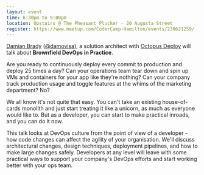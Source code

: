 ```yaml
---
layout: event
time: 6:30pm to 9:00pm
location: Upstairs @ The Pheasant Plucker - 20 Augusta Street
register: https://www.meetup.com/CoderCamp-Hamilton/events/238621259/
---
```


[Damian Brady](http://www.damianbrady.com.au) ([@damovisa](http://www.twitter.com/damovisa)), a solution architect with [Octopus Deploy](https://octopus.com/) will talk about **Brownfield DevOps in Practice**.

Are you ready to continuously deploy every commit to production and deploy 25 times a day? Can your operations team tear down and spin up VMs and containers for your app like they're nothing? Can your company track production usage and toggle features at the whims of the marketing department? No?

We all know it's not quite that easy. You can't take an existing house-of-cards monolith and just start treating it like a unicorn, as much as everyone would like to. But as a developer, you can start to make practical inroads, and you can do it now.

This talk looks at DevOps culture from the point of view of a developer - how code changes can affect the agility of your organisation. We'll discuss architectural changes, design techniques, deployment pipelines, and how to make large changes safely. Developers at any level will leave with some practical ways to support your company's DevOps efforts and start working better with your ops team.